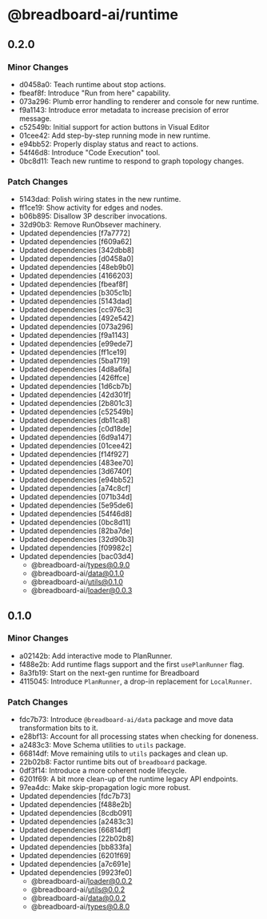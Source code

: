 # @breadboard-ai/runtime

## 0.2.0

### Minor Changes

- d0458a0: Teach runtime about stop actions.
- fbeaf8f: Introduce "Run from here" capability.
- 073a296: Plumb error handling to renderer and console for new runtime.
- f9a1143: Introduce error metadata to increase precision of error message.
- c52549b: Initial support for action buttons in Visual Editor
- 01cee42: Add step-by-step running mode in new runtime.
- e94bb52: Properly display status and react to actions.
- 54f46d8: Introduce "Code Execution" tool.
- 0bc8d11: Teach new runtime to respond to graph topology changes.

### Patch Changes

- 5143dad: Polish wiring states in the new runtime.
- ff1ce19: Show activity for edges and nodes.
- b06b895: Disallow 3P describer invocations.
- 32d90b3: Remove RunObsever machinery.
- Updated dependencies [f7a7772]
- Updated dependencies [f609a62]
- Updated dependencies [342dbb8]
- Updated dependencies [d0458a0]
- Updated dependencies [48eb9b0]
- Updated dependencies [4166203]
- Updated dependencies [fbeaf8f]
- Updated dependencies [b305c1b]
- Updated dependencies [5143dad]
- Updated dependencies [cc976c3]
- Updated dependencies [492e542]
- Updated dependencies [073a296]
- Updated dependencies [f9a1143]
- Updated dependencies [e99ede7]
- Updated dependencies [ff1ce19]
- Updated dependencies [5ba1719]
- Updated dependencies [4d8a6fa]
- Updated dependencies [426ffce]
- Updated dependencies [1d6cb7b]
- Updated dependencies [42d301f]
- Updated dependencies [2b801c3]
- Updated dependencies [c52549b]
- Updated dependencies [db11ca8]
- Updated dependencies [c0d18de]
- Updated dependencies [6d9a147]
- Updated dependencies [01cee42]
- Updated dependencies [f14f927]
- Updated dependencies [483ee70]
- Updated dependencies [3d6740f]
- Updated dependencies [e94bb52]
- Updated dependencies [a74c8cf]
- Updated dependencies [071b34d]
- Updated dependencies [5e95de6]
- Updated dependencies [54f46d8]
- Updated dependencies [0bc8d11]
- Updated dependencies [82ba7de]
- Updated dependencies [32d90b3]
- Updated dependencies [f09982c]
- Updated dependencies [bac03d4]
  - @breadboard-ai/types@0.9.0
  - @breadboard-ai/data@0.1.0
  - @breadboard-ai/utils@0.1.0
  - @breadboard-ai/loader@0.0.3

## 0.1.0

### Minor Changes

- a02142b: Add interactive mode to PlanRunner.
- f488e2b: Add runtime flags support and the first `usePlanRunner` flag.
- 8a3fb19: Start on the next-gen runtime for Breadboard
- 4115045: Introduce `PlanRunner`, a drop-in replacement for `LocalRunner`.

### Patch Changes

- fdc7b73: Introduce `@breadboard-ai/data` package and move data transformation
  bits to it.
- e28bf13: Account for all processing states when checking for doneness.
- a2483c3: Move Schema utilities to `utils` package.
- 66814df: Move remaining utils to `utils` packages and clean up.
- 22b02b8: Factor runtime bits out of `breadboard` package.
- 0df3f14: Introduce a more coherent node lifecycle.
- 6201f69: A bit more clean-up of the runtime legacy API endpoints.
- 97ea4dc: Make skip-propagation logic more robust.
- Updated dependencies [fdc7b73]
- Updated dependencies [f488e2b]
- Updated dependencies [8cdb091]
- Updated dependencies [a2483c3]
- Updated dependencies [66814df]
- Updated dependencies [22b02b8]
- Updated dependencies [bb833fa]
- Updated dependencies [6201f69]
- Updated dependencies [a7c691e]
- Updated dependencies [9923fe0]
  - @breadboard-ai/loader@0.0.2
  - @breadboard-ai/utils@0.0.2
  - @breadboard-ai/data@0.0.2
  - @breadboard-ai/types@0.8.0
